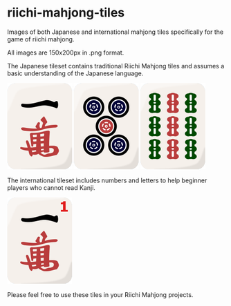# riichi-mahjong-tiles
Images of both Japanese and international mahjong tiles specifically for the game of riichi mahjong.

All images are 150x200px in .png format.

The Japanese tileset contains traditional Riichi Mahjong tiles and assumes a basic understanding of the Japanese language.

![Japanese Tiles](https://github.com/Go1den/riichi-mahjong-tiles/blob/master/Japanese/1man.png?raw=true)
![Japanese Tiles](https://github.com/Go1den/riichi-mahjong-tiles/blob/master/Japanese/5pin.png?raw=true)
![Japanese Tiles](https://github.com/Go1den/riichi-mahjong-tiles/blob/master/Japanese/9so.png?raw=true)

The international tileset includes numbers and letters to help beginner players who cannot read Kanji.

![International Tiles](https://github.com/Go1den/riichi-mahjong-tiles/blob/master/International/1man.png?raw=true)

Please feel free to use these tiles in your Riichi Mahjong projects.
